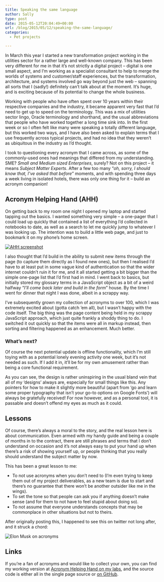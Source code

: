 ```yaml
---
title: Speaking the same language
author: Sally
type: post
date: 2015-05-12T20:04:49+00:00
url: /blog/2015/05/12/speaking-the-same-language/
categories:
  - Pet projects

---
```

In March this year I started a new transformation project working in the utilities sector for a rather large and well-known company. This has been very different for me in that it&#8217;s not strictly a digital project &#8211; digital is one small aspect, and I&#8217;m working as a specialist consultant to help to merge the worlds of systems and customer/staff experiences, but the transformation, architecture, and systems involved go way beyond just the web &#8211; spanning all sorts that I (sadly!) definitely can&#8217;t talk about at the moment. It&#8217;s huge, and is exciting because of its potential to change the whole business.

Working with people who have often spent over 10 years within their respective companies and the industry, it became apparent very fast that I&#8217;d need to get up to speed on the terminology. This was a mix of utilities sector lingo, Oracle terminology and shorthand, and the usual abbreviations that people who have worked together a long time sink into. In the first week or so I often felt like many were speaking a totally different language, but this worked two ways, and I have also been asked to explain terms that I use frequently across typical projects, and had no idea that they weren&#8217;t as ubiquitous in the industry as I&#8217;d thought.

I took to questioning every acronym that I came across, as some of the commonly-used ones had meanings that differed from my understanding. SME? _Small and Medium sized Enterprises_, surely? Not on this project &#8211; it means _Subject Matter Experts_. After a few too many &#8220;_oh, sorry, I should know that, I&#8217;ve asked that before_&#8221; moments, and with spending three days a week living in isolated hotels, there was only one thing for it &#8211; build an acronym companion!

## Acronym Helping Hand (AHH)

On getting back to my room one night I opened my laptop and started tapping out the basics. I wanted something very simple &#8211; a one-pager that I could load up quickly that contained a list of everything I&#8217;d collected in notebooks to date, as well as a search to let me quickly jump to whatever I was looking up. The intention was to build a little web page, and just to bookmark it on my phone&#8217;s home screen.

[<img src="http://recordssoundthesame.com/wp-content/uploads/2015/05/ahh2.jpg" alt="AHH screenshot" class="pull-left" style="max-width:200px;" />][1]

I also thought that I&#8217;d build in the ability to submit new items through the page (to capture them directly as I found new ones), but then I realised I&#8217;d have to at least put in some vague kind of authentication so that the wider internet couldn&#8217;t ruin it for me, and it all started getting a bit bigger than the simple one-page list that I&#8217;d first had in mind. I went back to basics, but initially stored my glossary terms in a JavaScript object as a bit of a weird halfway &#8220;_I&#8217;ll come back later and build in the form_&#8221; house. By the time I went for dinner that night I was done, albeit in a scrappy way.

I&#8217;ve subsequently grown my collection of acronyms to over 100, which I was extremely excited about (gotta catch &#8217;em all), but I wasn&#8217;t happy with the code itself. The big thing was the page content being held in my scrappy JavaScript approach, which just quite frankly a shoddy thing to do. I switched it out quickly so that the items were all in markup instead, then sorting and filtering happened as an enhancement. Much better. 

### What&#8217;s next?

Of course the next potential update is offline functionality, which I&#8217;m still toying with as a potential lonely evening activity one week, but it&#8217;s not needed as such. If I add it in, it&#8217;ll be for my own amusement rather than being a core functional requirement.

As you can see, the design is rather uninspiring in the usual bland vein that all of my &#8216;designs&#8217; always are, especially for small things like this. Any pointers for how to make it slightly more beautiful (apart from &#8216;go and learn some proper typography that isn&#8217;t your go-to options on Google Fonts&#8217;) will always be gratefully received! For now however, and as a personal tool, it is passable and doesn&#8217;t offend my eyes as much as it could.

## Lessons

Of course, there&#8217;s always a moral to the story, and the real lesson here is about communication. Even armed with my handy guide and being a couple of months in to the contract, there are still phrases and terms that I don&#8217;t understand on occasion and it&#8217;s not always easy to put your hand up when there&#8217;s a risk of showing yourself up, or people thinking that you really should understand the subject matter by now.

This has been a great lesson to me:

  * To not use acronyms when you don&#8217;t need to (I&#8217;m even trying to keep them out of my project deliverables, as a new team is due to start and there&#8217;s no guarantee that there won&#8217;t be another outsider like me in the wings).
  * To set the tone so that people can ask you if anything doesn&#8217;t make sense (and for them to not have to feel stupid about doing so).
  * To not assume that everyone understands concepts that may be commonplace in other situations but not to theirs.

After originally posting this, I happened to see this on twitter not long after, and it struck a chord:

![Elon Musk on acronyms][2]

## Links

If you&#8217;re a fan of acronyms and would like to collect your own, you can find my working version at [Acronym Helping Hand on my labs][3], and the source code is either all in the single page source or [on GitHub][4].

 [1]: http://recordssoundthesame.com/wp-content/uploads/2015/05/ahh2.jpg
 [2]: https://pbs.twimg.com/media/CF4cFtLUgAASqYO.png
 [3]: http://recordssoundthesame.com/labs/ahh/
 [4]: https://github.com/greywillfade/acronym-helping-hand